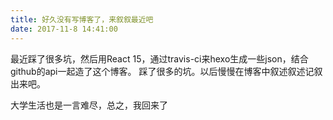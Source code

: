 ```yaml
---
title: 好久没有写博客了，来叙叙最近吧
date: 2017-11-8 14:41:00
---
```


最近踩了很多坑，然后用React 15，通过travis-ci来hexo生成一些json，结合github的api一起造了这个博客。
踩了很多的坑。以后慢慢在博客中叙述叙述记叙出来吧。

大学生活也是一言难尽，总之，我回来了
<!--more-->